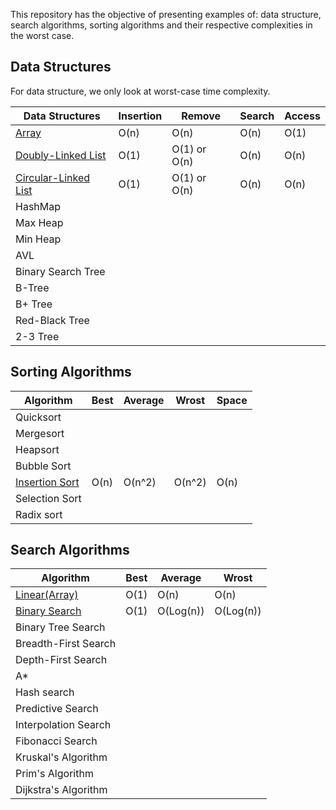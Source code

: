 This repository has the objective of presenting examples of: data structure, search algorithms, sorting algorithms and their respective complexities in the worst case.

## Data Structures

For data structure, we only look at worst-case time complexity.

| Data Structures                                                                                                                                                 | Insertion | Remove       | Search | Access |
| --------------------------------------------------------------------------------------------------------------------------------------------------------------- | --------- | ------------ | ------ | ------ |
| [Array](https://github.com/HenrySaldanha/algorithms/blob/main/Algorithms/src/DataStructure/Array/SimpleArray.cs)                                         | O(n)      | O(n)         | O(n)   | O(1)   |
| [Doubly-Linked List](https://github.com/HenrySaldanha/algorithms/blob/main/Algorithms/src/DataStructure/List/DoublyLinkedList/DoublyLinkedList.cs)       | O(1)      | O(1) or O(n) | O(n)   | O(n)   |
| [Circular-Linked List](https://github.com/HenrySaldanha/algorithms/blob/main/Algorithms/src/DataStructure/List/CircularLinkedList/CircularLinkedList.cs) | O(1)      | O(1) or O(n) | O(n)   | O(n)   |
| HashMap                                                                                                                                                         |           |              |        |        |
| Max Heap                                                                                                                                                        |           |              |        |        |
| Min Heap                                                                                                                                                        |           |              |        |        |
| AVL                                                                                                                                                             |           |              |        |        |
| Binary Search Tree                                                                                                                                              |           |              |        |        |
| B-Tree                                                                                                                                                          |           |              |        |        |
| B+ Tree                                                                                                                                                         |           |              |        |        |
| Red-Black Tree                                                                                                                                                  |           |              |        |        |
| 2-3 Tree                                                                                                                                                        |           |              |        |        |

## Sorting Algorithms

| Algorithm      | Best | Average | Wrost | Space |
| -------------- | ---- | ------- | ----- | ----- |
| Quicksort      |      |         |       |       |
| Mergesort      |      |         |       |       |
| Heapsort       |      |         |       |       |
| Bubble Sort    |      |         |       |       |
|  [Insertion Sort](https://github.com/HenrySaldanha/algorithms/blob/main/Algorithms/src/Sorting/InsertionSort/InsertionSort.cs) |  O(n)    |   O(n^2)      |    O(n^2)    |    O(n)    |
| Selection Sort |      |         |       |       |
| Radix sort     |      |         |       |       |

## Search Algorithms

| Algorithm            | Best | Average | Wrost |
| -------------------- | ---- | ------- | ----- |
| [Linear(Array)](https://github.com/HenrySaldanha/algorithms/blob/main/Algorithms/src/Search/Linear/Linear.cs)      |   O(1)   |    O(n)     |   O(n)    |
| [Binary Search](https://github.com/HenrySaldanha/algorithms/blob/main/Algorithms/src/Search/BinarySearch/BinarySearch.cs)        |    O(1)  |    O(Log(n))     |    O(Log(n))    |
| Binary Tree Search   |      |         |       |
| Breadth-First Search |      |         |       |
| Depth-First Search   |      |         |       |
| A*                   |      |         |       |
| Hash search          |      |         |       |
| Predictive Search    |      |         |       |
| Interpolation Search |      |         |
| Fibonacci Search     |      |         |       |
| Kruskal's Algorithm  |      |         |       |
| Prim's Algorithm     |      |         |       |
| Dijkstra's Algorithm |      |         |       |
